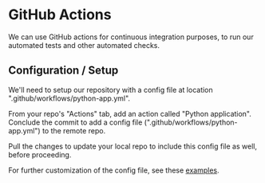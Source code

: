 # GitHub Actions

We can use GitHub actions for continuous integration purposes, to run our automated tests and other automated checks.


## Configuration / Setup

We'll need to setup our repository with a config file at location ".github/workflows/python-app.yml".

From your repo's "Actions" tab, add an action called "Python application". Conclude the commit to add a config file (".github/workflows/python-app.yml") to the remote repo.

Pull the changes to update your local repo to include this config file as well, before proceeding.

For further customization of the config file, see these [examples](examples).
